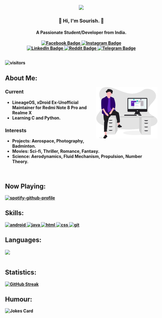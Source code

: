 <b>
<div id="header" align="center">
<img src="https://media.giphy.com/media/M9gbBd9nbDrOTu1Mqx/giphy.gif" width="100"/>
<h3>🤖 Hi, I'm Sourish. 🤖</h3>
<h4>A Passionate Student/Developer from India.</h4> 
</div>

<div align="center" id="social">
  <a href="https://facebook.com/Anand.Bhat07">
    <img src="https://img.shields.io/badge/Facebook-blue?style=flat&logo=facebook&logoColor=white" alt="Facebook Badge"/>
  </a>
  <a href="https://instagram.com/uraa_c4">
    <img src="https://img.shields.io/badge/Instagram-critical?style=flat&logo=instagram&logoColor=white" alt="Instagram Badge"/>
  </a>
</div>

<div align="center" id="social">
  <a href="https://linkedin.com/in/sourishbhat">
    <img src="https://img.shields.io/badge/LinkedIn-blue?style=flat&logo=linkedin&logoColor=white" alt="LinkedIn Badge"/>
  </a>
    <a href="https://reddit.com/u/Creator_Gamer">
    <img src="https://img.shields.io/badge/Reddit-critical?style=flat&logo=reddit&logoColor=white" alt="Reddit Badge"/>
  </a>
  <a href="https://t.me/c4ezpz">
    <img src="https://img.shields.io/badge/Telegram-blue?style=flat&logo=telegram&logoColor=white" alt="Telegram Badge"/>
  </a>
</div>
<br>
  
![visitors](https://komarev.com/ghpvc/?username=c4ez&style=flat-square)

<h2> About Me:</h2>

<img width="40%" align="right" alt="Github" src="https://raw.githubusercontent.com/bishwofic/bishwofic/main/resources/bish.svg" />
  
  <h3> Current </h3>
  
  - LineageOS, xDroid Ex-Unofficial Maintainer for Redmi Note 8 Pro and Realme X
  - Learning C and Python.

  <h3> Interests </h3>
  
  - Projects: Aerospace, Photography, Badminton.
  - Movies: Sci-fi, Thriller, Romance, Fantasy.
  - Science: Aerodynamics, Fluid Mechanism, Propulsion, Number Theory.
<br>
<h2 align = "left"> Now Playing: </h2>

[![spotify-github-profile](https://spotify-github-profile.vercel.app/api/view?uid=31cv43szvcpcf2o6m66mpmuaqmfi&cover_image=true&theme=compact&show_offline=false)](https://github.com/kittinan/spotify-github-profile)
<br>

<h2> Skills:</h2>
<a href= https://github.com/ > <img width ='30px' alt="android" src ='https://raw.githubusercontent.com/rahulbanerjee26/githubAboutMeGenerator/main/icons/android.svg'> </a>
<a href= https://github.com/ > <img width ='30px' alt="java" src ='https://raw.githubusercontent.com/rahulbanerjee26/githubAboutMeGenerator/main/icons/java.svg'> </a>
<a href= https://github.com/ > <img width ='30px' alt="html" src ='https://raw.githubusercontent.com/rahulbanerjee26/githubAboutMeGenerator/main/icons/html.svg'> </a>
<a href= https://github.com/ > <img width ='30px' alt="css" src ='https://raw.githubusercontent.com/rahulbanerjee26/githubAboutMeGenerator/main/icons/css.svg'> </a>
<a href= https://github.com/ > <img width ='30px' alt="git" src ='https://raw.githubusercontent.com/rahulbanerjee26/githubAboutMeGenerator/main/icons/git.svg'> </a>
<br>
  
<h2> Languages: </h2>
<a href="https://github.com/anuraghazra/github-readme-stats">
<img align="center" src="https://github-readme-stats.vercel.app/api/top-langs/?username=c4ez&theme=gotham&layout=compact&hideBorder"/></a>
<br>
<br>
<h2 align = "left"> Statistics: </h2>

[![GitHub Streak](https://github-readme-streak-stats.herokuapp.com?user=c4ez&theme=gotham&hideBorder)](https://git.io/streak-stats)
<br>

<h2 align = "left"> Humour: </h2>

![Jokes Card](https://readme-jokes.vercel.app/api?theme=gotham&hideBorder)
<br>

